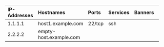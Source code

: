 | IP-Addresses   | Hostnames              | Ports   | Services   | Banners   | OS   |
|:---------------|:-----------------------|:--------|:-----------|:----------|:-----|
| 1.1.1.1        | host1.example.com      | 22/tcp  | ssh        |           |      |
| 2.2.2.2        | empty-host.example.com |         |            |           |      |
